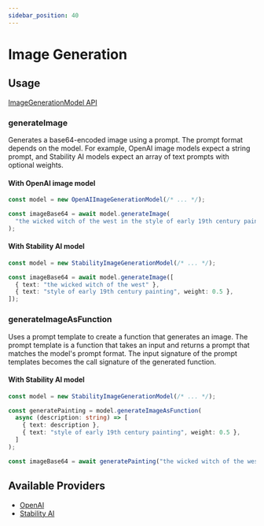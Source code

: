 ```yaml
---
sidebar_position: 40
---
```


# Image Generation

## Usage

[ImageGenerationModel API](/api/interfaces/ImageGenerationModel)

### generateImage

Generates a base64-encoded image using a prompt.
The prompt format depends on the model.
For example, OpenAI image models expect a string prompt, and Stability AI models expect an array of text prompts with optional weights.

#### With OpenAI image model

```ts
const model = new OpenAIImageGenerationModel(/* ... */);

const imageBase64 = await model.generateImage(
  "the wicked witch of the west in the style of early 19th century painting"
);
```

#### With Stability AI model

```ts
const model = new StabilityImageGenerationModel(/* ... */);

const imageBase64 = await model.generateImage([
  { text: "the wicked witch of the west" },
  { text: "style of early 19th century painting", weight: 0.5 },
]);
```

### generateImageAsFunction

Uses a prompt template to create a function that generates an image.
The prompt template is a function that takes an input and returns a prompt that matches the model's prompt format.
The input signature of the prompt templates becomes the call signature of the generated function.

#### With Stability AI model

```ts
const model = new StabilityImageGenerationModel(/* ... */);

const generatePainting = model.generateImageAsFunction(
  async (description: string) => [
    { text: description },
    { text: "style of early 19th century painting", weight: 0.5 },
  ]
);

const imageBase64 = await generatePainting("the wicked witch of the west");
```

## Available Providers

- [OpenAI](/integration/model-provider/openai)
- [Stability AI](/integration/model-provider/stability)
